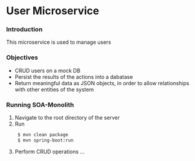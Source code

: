 # User Microservice
### Introduction 
This microservice is used to manage users

### Objectives
* CRUD users on a mock DB
* Persist the results of the actions into a dabatase
* Return meaningful data as JSON objects, in order to allow relationships with other entities of the system

### Running SOA-Monolith
1. Navigate to the root directory of the server
2. Run
   ```sh
    $ mvn clean package
    $ mvn spring-boot:run
   ```
3. Perform CRUD operations
...